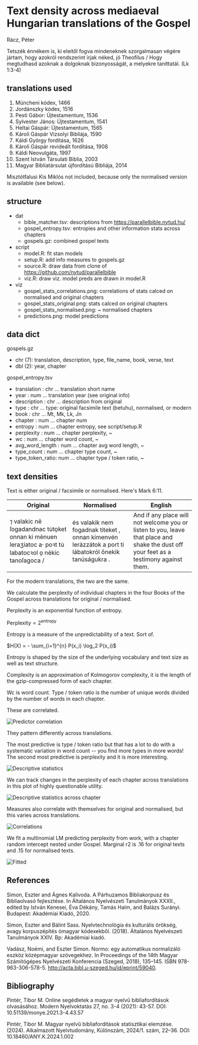 # Text density across mediaeval Hungarian translations of the Gospel

Rácz, Péter

Tetszék énnékem is, ki eleitől fogva mindeneknek szorgalmasan végére jártam, hogy azokról rendszerint írjak néked, jó Theofilus / Hogy megtudhasd azoknak a dolgoknak bizonyosságát, a melyekre taníttatál. (Lk 1:3-4)

## translations used

1. Müncheni kódex, 1466    
2. Jordánszky kódex, 1516                        
3. Pesti Gábor: Újtestamentum, 1536                
4. Sylvester János: Újtestamentum, 1541            
5. Heltai Gáspár: Újtestamentum, 1565              
6. Károli Gáspár Vizsolyi Bibliája, 1590           
7. Káldi György fordítása, 1626                    
8. Károli Gáspár revideált fordítása, 1908
9. Káldi Neovulgáta, 1997 
10. Szent István Társulati Biblia, 2003
11. Magyar Bibliatársulat újfordítású Bibliája, 2014

Misztótfalusi Kis Miklós not included, because only the normalised version is available (see below).

## structure

- dat
	- bible_matcher.tsv: descriptions from https://parallelbible.nytud.hu/
	- gospel_entropy.tsv: entropies and other information stats across chapters
	- gospels.gz: combined gospel texts
- script
	- model.R: fit stan models
	- setup.R: add info measures to gospels.gz
	- source.R: draw data from clone of https://github.com/nytud/parallelbible
	- viz.R: draw viz. model preds are drawn in model.R
- viz
	- gospel_stats_correlations.png: correlations of stats calced on normalised and original chapters
	- gospel_stats_original.png: stats calced on original chapters
	- gospel_stats_normalised.png: ~ normalised chapters
	- predictions.png: model predictions

## data dict

gospels.gz

- chr (7): translation, description, type, file_name, book, verse, text
- dbl (2): year, chapter

gospel_entropy.tsv

 - translation     : chr ... translation short name
 - year            : num ... translation year (see original info)
 - description     : chr ... description from original
 - type            : chr ... type: original facsimile text (betuhu), normalised, or modern
 - book            : chr ... Mt, Mk, Lk, Jn
 - chapter           : num ... chapter num
 - entropy         : num ... chapter entropy, see script/setup.R
 - perplexity      : num ... chapter perplexity, ~
 - wc              : num ... chapter word count, ~
 - avg_word_length : num ... chapter avg word length, ~
 - type_count      : num ... chapter type count, ~
 - type_token_ratio: num ... chapter type / token ratio, ~

## text densities

Text is either original / facsimile or normalised. Here's Mark 6:11.

| Original | Normalised | English |
|----------|------------|---------|
| ⁊ valakic nē ſogadandnac tu̇to̗ket  onnan ki mènuen leraʒiatoc a· poꝛt tu̇ labatocꝛol o̗ nèkic tanoſagoca / | és valakik nem fogadnak titeket , onnan kimenvén lerázzátok a port ti lábatokról őnekik tanúságukra . | And if any place will not welcome you or listen to you, leave that place and shake the dust off your feet as a testimony against them. |

For the modern translations, the two are the same.

We calculate the perplexity of individual chapters in the four Books of the Gospel across translations for original / normalised.

Perplexity is an exponential function of entropy.

$\text{Perplexity} = 2^{\text{entropy}}$

Entropy is a measure of the unpredictability of a text. Sort of.

$H(X) = - \sum_{i=1}^{n} P(x_i) \log_2 P(x_i)$

Entropy is shaped by the size of the underlying vocabulary and text size as well as text structure.

Complexity is an approximation of Kolmogorov complexity, it is the length of the gzip-compressed form of each chapter.

Wc is word count. Type / token ratio is the number of unique words divided by the number of words in each chapter.

These are correlated.

![Predictor correlation](viz/gospel_varcor.png)

They pattern differently across translations.

The most predictive is type / token ratio but that has a lot to do with a systematic variation in word count -- you find more types in more words! The second most predictive is perplexity and it is more interesting.

![Descriptive statistics](viz/gospel_stats.png)

We can track changes in the perplexity of each chapter across translations in this plot of highly questionable utility.

![Descriptive statistics across chapter](viz/gospel_lines.png)

Measures also correlate with themselves for original and normalised, but this varies across translations.

![Correlations](viz/gospel_stats_correlations.png)

We fit a multinomial LM predicting perplexity from work, with a chapter random intercept nested under Gospel. Marginal r2 is .16 for original texts and .15 for normalised texts.

![Fitted](viz/gospel_preds.png)

## References

Simon, Eszter and Ágnes Kalivoda. A Párhuzamos Bibliakorpusz és Bibliaolvasó fejlesztése. In Általános Nyelvészeti Tanulmányok XXXII., edited by István Kenesei, Éva Dékány, Tamás Halm, and Balázs Surányi. Budapest: Akadémiai Kiadó, 2020.

Simon, Eszter and Bálint Sass. Nyelvtechnológia és kulturális örökség, avagy korpuszépítés ómagyar kódexekből. (2018). Általános Nyelvészeti Tanulmányok XXIV. Bp: Akadémiai kiadó.

Vadász, Noémi, and Eszter Simon. Normo: egy automatikus normalizáló eszköz középmagyar szövegekhez. In Proceedings of the 14th Magyar Számítógépes Nyelvészeti Konferencia (Szeged, 2018), 135–145. ISBN 978-963-306-578-5. http://acta.bibl.u-szeged.hu/id/eprint/59040.

## Bibliography

Pintér, Tibor M. Online segédletek a magyar nyelvű bibliafordítások olvasásához. Modern Nyelvoktatás 27, no. 3-4 (2021): 43-57. DOI: 10.51139/monye.2021.3-4.43.57

Pintér, Tibor M. Magyar nyelvű bibliafordítások statisztikai elemzése. (2024). Alkalmazott Nyelvtudomány, Különszám, 2024/1. szám, 22–36. DOI: 10.18460/ANY.K.2024.1.002
